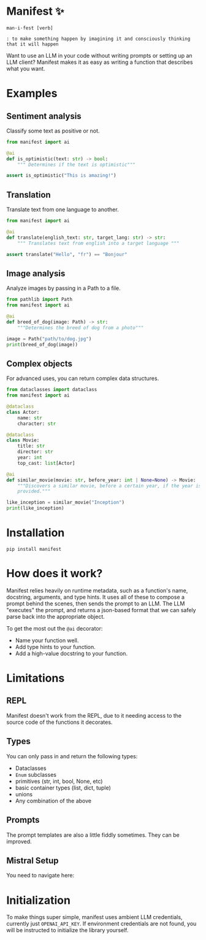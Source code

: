 # Manifest ✨

```
man·i·fest [verb]

: to make something happen by imagining it and consciously thinking that it will happen
```

Want to use an LLM in your code without writing prompts or setting up an
LLM client? Manifest makes it as easy as writing a function that describes what
you want.

# Examples

## Sentiment analysis

Classify some text as positive or not.

```python
from manifest import ai

@ai
def is_optimistic(text: str) -> bool:
    """ Determines if the text is optimistic"""

assert is_optimistic("This is amazing!")
```

## Translation

Translate text from one language to another.

```python
from manifest import ai

@ai
def translate(english_text: str, target_lang: str) -> str:
    """ Translates text from english into a target language """

assert translate("Hello", "fr") == "Bonjour"
```

## Image analysis

Analyze images by passing in a Path to a file.

```python
from pathlib import Path
from manifest import ai

@ai
def breed_of_dog(image: Path) -> str:
    """Determines the breed of dog from a photo"""

image = Path("path/to/dog.jpg")
print(breed_of_dog(image))
```

## Complex objects

For advanced uses, you can return complex data structures.

```python
from dataclasses import dataclass
from manifest import ai

@dataclass
class Actor:
    name: str
    character: str

@dataclass
class Movie:
    title: str
    director: str
    year: int
    top_cast: list[Actor]

@ai
def similar_movie(movie: str, before_year: int | None=None) -> Movie:
    """Discovers a similar movie, before a certain year, if the year is
    provided."""

like_inception = similar_movie("Inception")
print(like_inception)

```

# Installation

```
pip install manifest
```

# How does it work?

Manifest relies heavily on runtime metadata, such as a function's name,
docstring, arguments, and type hints. It uses all of these to compose a prompt
behind the scenes, then sends the prompt to an LLM. The LLM "executes" the
prompt, and returns a json-based format that we can safely parse back into the
appropriate object.

To get the most out the `@ai` decorator:

- Name your function well.
- Add type hints to your function.
- Add a high-value docstring to your function.

# Limitations

## REPL

Manifest doesn't work from the REPL, due to it needing access to the source code
of the functions it decorates.

## Types

You can only pass in and return the following types:

- Dataclasses
- `Enum` subclasses
- primitives (str, int, bool, None, etc)
- basic container types (list, dict, tuple)
- unions
- Any combination of the above

## Prompts

The prompt templates are also a little fiddly sometimes. They can be improved.

## Mistral Setup

You need to navigate here:

# Initialization

To make things super simple, manifest uses ambient LLM credentials, currently
just `OPENAI_API_KEY`. If environment credentials are not found, you will be
instructed to initialize the library yourself.

